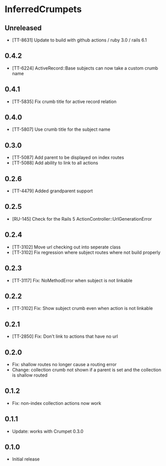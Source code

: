 # InferredCrumpets

## Unreleased

- [TT-8631] Update to build with github actions / ruby 3.0 / rails 6.1

## 0.4.2

* [TT-6224] ActiveRecord::Base subjects can now take a custom crumb name

## 0.4.1

* [TT-5835] Fix crumb title for active record relation

## 0.4.0

* [TT-5807] Use crumb title for the subject name

## 0.3.0

* [TT-5087] Add parent to be displayed on index routes
* [TT-5088] Add ability to link to all actions

## 0.2.6

* [TT-4479] Added grandparent support

## 0.2.5

* [RU-145] Check for the Rails 5 ActionController::UrlGenerationError

## 0.2.4

* [TT-3102] Move url checking out into seperate class
* [TT-3102] Fix regression where subject routes where not build properly

## 0.2.3

* [TT-3117] Fix: NoMethodError when subject is not linkable

## 0.2.2

* [TT-3102] Fix: Show subject crumb even when action is not linkable

## 0.2.1

* [TT-2850] Fix: Don't link to actions that have no url

## 0.2.0

* Fix: shallow routes no longer cause a routing error
* Change: collection crumb not shown if a parent is set and the collection is shallow routed

## 0.1.2

* Fix: non-index collection actions now work

## 0.1.1

* Update: works with Crumpet 0.3.0

## 0.1.0

* Initial release
